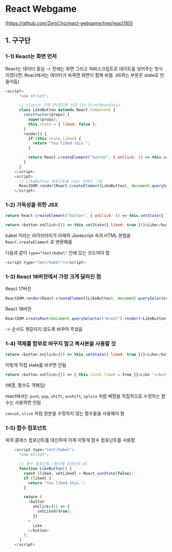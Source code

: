 # React Webgame

[https://github.com/ZeroCho/react-webgame/tree/react18]()

## 1. 구구단

### 1-1) React는 화면 먼저

React는 데이터 중심
-> 전에는 화면 그리고 자바스크립트로 데이트를 넣어주는 방식이였다면,
React에서는 데이터가 바뀌면 화면이 함께 바뀜. (바뀌는 부분은 state로 만들어둠)

```javascript
<script>
      "use strict";

      // class는 거의 1%정도만 쓰임 (1% ErrorBoundary)
      class LikeButton extends React.Component {
        constructor(props) {
          super(props);
          this.state = { liked: false };
        }
        render() {
          if (this.state.liked) {
            return "You liked this.";
          }

          return React.createElement("button", { onClick: () => this.setState({ liked: true }) }, "Like");
        }
      }
    </script>
    <script>
      // LikeButton 컴포넌트를 root 안에다 그림
      ReactDOM.render(React.createElement(LikeButton), document.querySelector("#root"));
    </script>
```

### 1-2) 가독성을 위한 JSX

```javascript
return React.createElement("button", { onClick: () => this.setState({ liked: true }) }, "Like");
```

```javascript
return <button onClick={() => this.setState({ liked: true })}>Like</button>;
```

babel 이라는 라이브러리가 아래의 Javascript 속의 HTML 문법을 `React.createElement` 로 변환해줌

다음과 같이 `type="text/babel"` 안에 있는 코드여야 함

```javascript
<script type="text/babel"></script>
```

### 1-3) React 18버전에서 가장 크게 달라진 점

React 17버전

```javascript
ReactDOM.render(React.createElement(LikeButton), document.querySelector("#root"));
```

React 18버전

```javascript
ReactDOM.createRoot(document.querySelector("#root").render(<LikeButton />));
```

-> 순서도 헷갈리지 않도록 바꾸어 주었음

### 1-4) 객체를 함부로 바꾸지 말고 복사본을 사용할 것

```javascript
return <button onClick={() => this.setState({ liked: true })}>Like</button>;
```

이렇게 직접 state를 바꾸면 안됨

```javascript
return <button onClick={() => { this.state.liked = true }}>Like `</button>`;
```

(배열, 함수도 객체임)

react에서는 `push`, `pop`, `shift`, `unshift`, `splice` 처럼 배열을 직접적으로 수정하는 함수는 사용하면 안됨

`concat`, `slice` 처럼 원본을 수정하지 않는 함수들을 사용해야 함

### 1-5) 함수 컴포넌트

위의 클래스 컴포넌트를 대신하여 이제 이렇게 함수 컴포넌트를 사용함

```javascript
    <script type="text/babel">
      "use strict";

      // 함수 컴포넌트 (함수형 컴포넌트 X)
      function LikeButton() {
        const [liked, setLiked] = React.useState(false);
        if (liked) {
          return "You liked this.";
        }

        return (
          <button
            onClick={() => {
              setLiked(true);
            }}
          >
            Like
          </button>
        );
      }
    </script>
```
